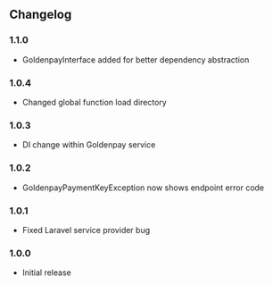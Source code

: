 ## Changelog

### 1.1.0
- GoldenpayInterface added for better dependency abstraction

### 1.0.4
- Changed global function load directory

### 1.0.3
- DI change within Goldenpay service

### 1.0.2
- GoldenpayPaymentKeyException now shows endpoint error code

### 1.0.1
- Fixed Laravel service provider bug

### 1.0.0
- Initial release
